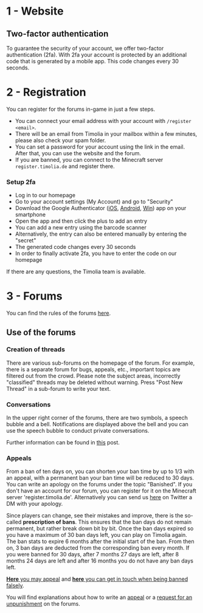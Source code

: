 # 1 - Website

## Two-factor authentication
To guarantee the security of your account, we offer two-factor authentication (2fa).
With 2fa your account is protected by an additional code that is generated by a mobile app.
This code changes every 30 seconds.

# 2 - Registration
You can register for the forums in-game in just a few steps.
- You can connect your email address with your account with `/register <email>`.
- There will be an email from Timolia in your mailbox within a few minutes, please also check your spam folder.
- You can set a password for your account using the link in the email. After that, you can use the website and the forum.
- If you are banned, you can connect to the Minecraft server `register.timolia.de` and register there.

### Setup 2fa
- Log in to our homepage
- Go to your account settings (My Account) and go to "Security"
- Download the Google Authenticator ([iOS](https://itunes.apple.com/de/app/google-authenticator/id388497605), [Android](https://play.google.com/store/apps/details?id=com.google.android.apps.authenticator2), [Win](https://www.microsoft.com/de-de/store/p/microsoft-authenticator/9nblgggzmcj6)) app on your smartphone
- Open the app and then click the plus to add an entry
- You can add a new entry using the barcode scanner
- Alternatively, the entry can also be entered manually by entering the "secret"
- The generated code changes every 30 seconds
- In order to finally activate 2fa, you have to enter the code on our homepage

If there are any questions, the Timolia team is available.

# 3 - Forums
You can find the rules of the forums [here](/rules/forum/).


## Use of the forums

### Creation of threads
There are various sub-forums on the homepage of the forum.
For example, there is a separate forum for bugs, appeals, etc., important topics are filtered out from the crowd.
Please note the subject areas, incorrectly "classified" threads may be deleted without warning.
Press "Post New Thread" in a sub-forum to write your text.

### Conversations
In the upper right corner of the forums, there are two symbols, a speech bubble and a bell.
Notifications are displayed above the bell and you can use the speech bubble to conduct private conversations.

Further information can be found in <a href="https://forum.timolia.de/threads/die-neue-website.38/" target="_blank">this</a> post.

### Appeals
From a ban of ten days on, you can shorten your ban time by up to 1/3 with an appeal, with a permanent ban your 
ban time will be reduced to 30 days. You can write an apology on the forums under the topic "Banished". 
If you don't have an account for our forum, you can register for it on the Minecraft server 'register.timolia.de'.
Alternatively you can send 
us <a href="https://twitter.com/messages/compose?recipient_id=385909409" target="_blank">here</a> on Twitter a DM 
with your apology.

Since players can change, see their mistakes and improve, there is the so-called <strong>prescription of bans</strong>. 
This ensures that the ban days do not remain permanent, but rather break down bit by bit. Once the ban days expired 
so you have a maximum of 30 ban days left, you can play on Timolia again. The ban stats to expire 6 months after the 
initial start of the ban. From then on, 3 ban days are deducted from the corresponding ban every month. If you were 
banned for 30 days, after 7 months 27 days are left, after 8 months 24 days are left and after 16 months you do not have any ban days left.

[**Here** you may appeal](https://forum.timolia.de/forums/entschuldigungen.49/) and [**here** you can get in touch when being banned falsely](https://forum.timolia.de/forums/zu-unrecht-gebannt.122/).

You will find explanations about how to write an [appeal](https://forum.timolia.de/threads/einen-entbannungsantrag-schreiben.21927/#post-77036) or
a [request for an unpunishment](https://forum.timolia.de/threads/einen-entbannungsantrag-schreiben.21927/#post-77037) on the forums.
